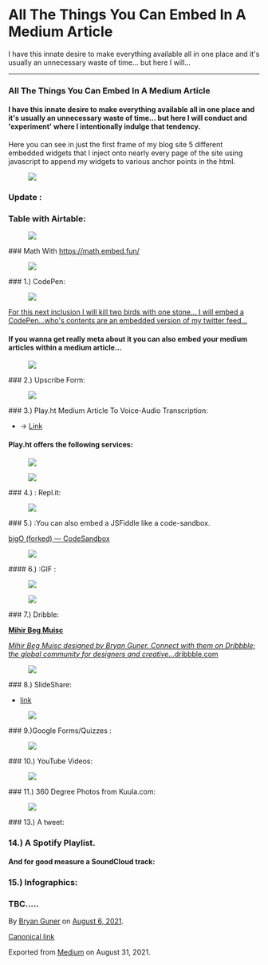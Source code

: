 # All The Things You Can Embed In A Medium Article

I have this innate desire to make everything available all in one place and it's usually an unnecessary waste of time… but here I will…

---

### All The Things You Can Embed In A Medium Article

#### I have this innate desire to make everything available all in one place and it's usually an unnecessary waste of time… but here I will conduct and 'experiment' where I intentionally indulge that tendency.

Here you can see in just the first frame of my blog site 5 different embedded widgets that I inject onto nearly every page of the site using javascript to append my widgets to various anchor points in the html.

<figure><img src="https://cdn-images-1.medium.com/max/1200/1*8Td2sElycsUj67bbm5m_0w.png" class="graf-image" /></figure>

### Update :

### Table with Airtable:

<figure><img src="https://cdn-images-1.medium.com/max/800/1*zost4Lf7pDfZdMf7b_hH4w.png" class="graf-image" /></figure>### Math With <a href="https://math.embed.fun/" class="markup--anchor markup--h3-anchor">https://math.embed.fun/</a>

<figure><img src="https://cdn-images-1.medium.com/max/800/1*zost4Lf7pDfZdMf7b_hH4w.png" class="graf-image" /></figure>### 1.) CodePen:

<figure><img src="https://cdn-images-1.medium.com/max/600/1*ub0xEha5Nrq60qU1FspjAQ.png" class="graf-image" /></figure><a href="https://codepen.io/bgoonz/pen/poPOqEO" class="markup--anchor markup--pullquote-anchor">For this next inclusion I will kill two birds with one stone… I will embed a CodePen…who's contents are an embedded version of my twitter feed…</a>

#### If you wanna get really meta about it you can also embed your medium articles within a medium article…

<figure><img src="https://cdn-images-1.medium.com/max/800/1*zost4Lf7pDfZdMf7b_hH4w.png" class="graf-image" /></figure>### 2.) Upscribe Form:

<figure><img src="https://cdn-images-1.medium.com/max/800/1*zost4Lf7pDfZdMf7b_hH4w.png" class="graf-image" /></figure>### 3.) Play.ht Medium Article To Voice-Audio Transcription:

- <span id="66fb">→ <a href="https://play.ht/" class="markup--anchor markup--li-anchor">Link</a></span>

#### Play.ht offers the following services:

<figure><img src="https://cdn-images-1.medium.com/max/800/1*GSZM_XmBIe4sgMtYN3e57A.png" class="graf-image" /></figure><figure><img src="https://cdn-images-1.medium.com/max/800/1*zost4Lf7pDfZdMf7b_hH4w.png" class="graf-image" /></figure>### 4.) : Repl.it:

<figure><img src="https://cdn-images-1.medium.com/max/800/1*zost4Lf7pDfZdMf7b_hH4w.png" class="graf-image" /></figure>### 5.) :You can also embed a JSFiddle like a code-sandbox.

<a href="https://codesandbox.io/s/bigo-forked-dhpjq" class="markup--anchor markup--p-anchor">bigO (forked) — CodeSandbox</a>

<figure><img src="https://cdn-images-1.medium.com/max/800/1*zost4Lf7pDfZdMf7b_hH4w.png" class="graf-image" /></figure>#### 6.) :GIF :

<figure><img src="https://cdn-images-1.medium.com/max/800/0*S0kSybjoWZP08__p.gif" class="graf-image" /></figure><figure><img src="https://cdn-images-1.medium.com/max/800/1*zost4Lf7pDfZdMf7b_hH4w.png" class="graf-image" /></figure>### 7.) Dribble:

<a href="https://dribbble.com/shots/15796789-Mihir-Beg-Muisc?utm_source=Clipboard_Shot&amp;utm_campaign=bgoonz4242&amp;utm_content=Mihir%20Beg%20Muisc&amp;utm_medium=Social_Share&amp;utm_source=Clipboard_Shot&amp;utm_campaign=bgoonz4242&amp;utm_content=Mihir%20Beg%20Muisc&amp;utm_medium=Social_Share" class="markup--anchor markup--mixtapeEmbed-anchor" title="https://dribbble.com/shots/15796789-Mihir-Beg-Muisc?utm_source=Clipboard_Shot&amp;utm_campaign=bgoonz4242&amp;utm_content=Mihir%20Beg%20Muisc&amp;utm_medium=Social_Share&amp;utm_source=Clipboard_Shot&amp;utm_campaign=bgoonz4242&amp;utm_content=Mihir%20Beg%20Muisc&amp;utm_medium=Social_Share"><strong>Mihir Beg Muisc</strong>
<br/>

<em>Mihir Beg Muisc designed by Bryan Guner. Connect with them on Dribbble; the global community for designers and creative…</em>dribbble.com</a><a href="https://dribbble.com/shots/15796789-Mihir-Beg-Muisc?utm_source=Clipboard_Shot&amp;utm_campaign=bgoonz4242&amp;utm_content=Mihir%20Beg%20Muisc&amp;utm_medium=Social_Share&amp;utm_source=Clipboard_Shot&amp;utm_campaign=bgoonz4242&amp;utm_content=Mihir%20Beg%20Muisc&amp;utm_medium=Social_Share" class="js-mixtapeImage mixtapeImage u-ignoreBlock"></a>

<figure><img src="https://cdn-images-1.medium.com/max/800/1*zost4Lf7pDfZdMf7b_hH4w.png" class="graf-image" /></figure>### 8.) SlideShare:

- <span id="cd54"><a href="https://www.slideshare.net/" class="markup--anchor markup--li-anchor">link</a></span>

<figure><img src="https://cdn-images-1.medium.com/max/800/1*zost4Lf7pDfZdMf7b_hH4w.png" class="graf-image" /></figure>### 9.)Google Forms/Quizzes :

<figure><img src="https://cdn-images-1.medium.com/max/800/1*zost4Lf7pDfZdMf7b_hH4w.png" class="graf-image" /></figure>### 10.) YouTube Videos:

<figure><img src="https://cdn-images-1.medium.com/max/800/1*zost4Lf7pDfZdMf7b_hH4w.png" class="graf-image" /></figure>### 11.) 360 Degree Photos from Kuula.com:

<figure><img src="https://cdn-images-1.medium.com/max/800/1*zost4Lf7pDfZdMf7b_hH4w.png" class="graf-image" /></figure>### 13.) A tweet:

> [](https://twitter.com/bgooonz/status/1423402910843604996?s=20)

### 14.) A Spotify Playlist.

#### And for good measure a SoundCloud track:

### 15.) Infographics:

### TBC…..

By <a href="https://medium.com/@bryanguner" class="p-author h-card">Bryan Guner</a> on [August 6, 2021](https://medium.com/p/b03a85c65d86).

<a href="https://medium.com/@bryanguner/all-the-things-you-can-embed-in-a-medium-article-b03a85c65d86" class="p-canonical">Canonical link</a>

Exported from [Medium](https://medium.com) on August 31, 2021.
